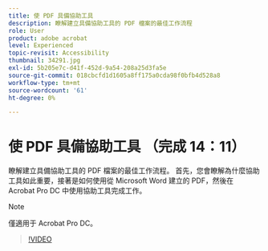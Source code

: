 ```yaml
---
title: 使 PDF 具備協助工具
description: 瞭解建立具備協助工具的 PDF 檔案的最佳工作流程
role: User
product: adobe acrobat
level: Experienced
topic-revisit: Accessibility
thumbnail: 34291.jpg
exl-id: 5b205e7c-d41f-452d-9a54-208a25d3fa5e
source-git-commit: 018cbcfd1d1605a8ff175a0cda98f0bfb4d528a8
workflow-type: tm+mt
source-wordcount: '61'
ht-degree: 0%

---
```


# 使 PDF 具備協助工具 （完成 14：11）

瞭解建立具備協助工具的 PDF 檔案的最佳工作流程。 首先，您會瞭解為什麼協助工具如此重要，接著是如何使用從 Microsoft Word 建立的 PDF，然後在 Acrobat Pro DC 中使用協助工具完成工作。

>[!NOTE]
>
>僅適用于 Acrobat Pro DC。

>[!VIDEO](https://video.tv.adobe.com/v/34291)
